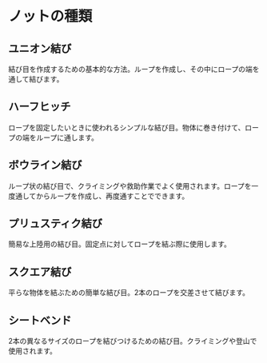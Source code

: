 # ノットの種類

## ユニオン結び
結び目を作成するための基本的な方法。ループを作成し、その中にロープの端を通して結びます。

## ハーフヒッチ
ロープを固定したいときに使われるシンプルな結び目。物体に巻き付けて、ロープの端をループに通します。

## ボウライン結び
ループ状の結び目で、クライミングや救助作業でよく使用されます。ロープを一度通してからループを作成し、再度通すことでできます。

## プリュスティク結び
簡易な上陸用の結び目。固定点に対してロープを結ぶ際に使用します。

## スクエア結び
平らな物体を結ぶための簡単な結び目。2本のロープを交差させて結びます。

## シートベンド
2本の異なるサイズのロープを結びつけるための結び目。クライミングや登山で使用されます。
